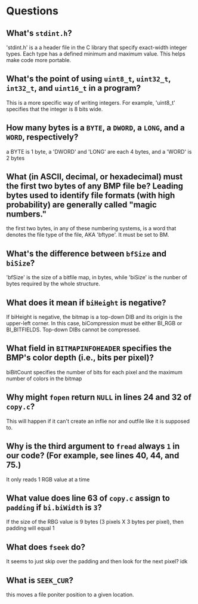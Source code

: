 # Questions

## What's `stdint.h`?

'stdint.h' is a a header file in the C library that specify exact-width integer types. Each type has a defined minimum and maximum value. This helps make code more portable. 

## What's the point of using `uint8_t`, `uint32_t`, `int32_t`, and `uint16_t` in a program?

This is a more specific way of writing integers. For example, 'uint8_t' specifies that the integer is 8 bits wide. 

## How many bytes is a `BYTE`, a `DWORD`, a `LONG`, and a `WORD`, respectively?

a BYTE is 1 byte, a 'DWORD' and 'LONG' are each 4 bytes, and a 'WORD' is 2 bytes 

## What (in ASCII, decimal, or hexadecimal) must the first two bytes of any BMP file be? Leading bytes used to identify file formats (with high probability) are generally called "magic numbers."

the first two bytes, in any of these numbering systems, is a word that denotes the file type of the file, AKA 'bftype'. It must be set to BM.

## What's the difference between `bfSize` and `biSize`?

'bfSize' is the size of a bitfile map, in bytes, while 'biSize' is  the nunber of bytes required by the whole structure.

## What does it mean if `biHeight` is negative?

If biHeight is negative, the bitmap is a top-down DIB and its origin is the upper-left corner. In this case, biCompression must be either BI_RGB or BI_BITFIELDS. Top-down DIBs cannot be compressed.

## What field in `BITMAPINFOHEADER` specifies the BMP's color depth (i.e., bits per pixel)?

biBitCount specifies the number of bits for each pixel and the maximum number of colors in the bitmap

## Why might `fopen` return `NULL` in lines 24 and 32 of `copy.c`?

This will happen if it can't create an inflie nor and outfile like it is supposed to. 

## Why is the third argument to `fread` always `1` in our code? (For example, see lines 40, 44, and 75.)

It only reads 1 RGB value at a time

## What value does line 63 of `copy.c` assign to `padding` if `bi.biWidth` is `3`?

If the size of the RBG value is 9 bytes (3 pixels X 3 bytes per pixel), then padding will equal 1

## What does `fseek` do?

It seems to just skip over the padding and then look for the next pixel? idk

## What is `SEEK_CUR`?

this moves a file poniter position to a given location. 
